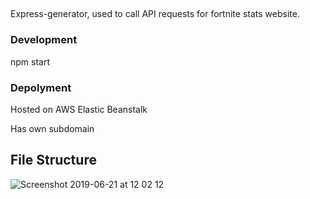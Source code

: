 ##
Express-generator, used to call API requests for fortnite stats website.

### Development 

npm start

### Depolyment

Hosted on AWS Elastic Beanstalk

Has own subdomain

## File Structure

![Screenshot 2019-06-21 at 12 02 12](https://user-images.githubusercontent.com/25176118/59918381-76860300-941c-11e9-9d06-ef719ed04a27.png)
